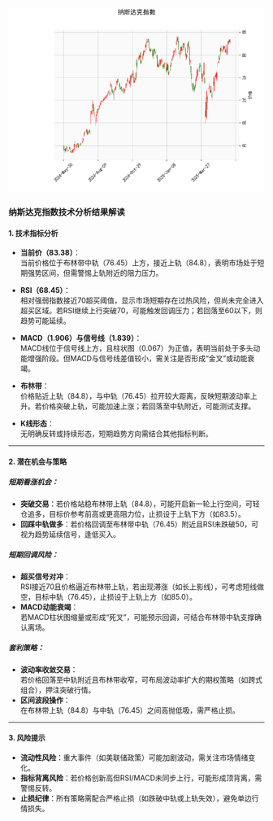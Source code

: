 ![图](NDAQ.png)



### 纳斯达克指数技术分析结果解读

#### 1. 技术指标分析
- **当前价（83.38）**：  
  当前价格位于布林带中轨（76.45）上方，接近上轨（84.8），表明市场处于短期强势区间，但需警惕上轨附近的阻力压力。

- **RSI（68.45）**：  
  相对强弱指数接近70超买阈值，显示市场短期存在过热风险，但尚未完全进入超买区域。若RSI继续上行突破70，可能触发回调压力；若回落至60以下，则趋势可能延续。

- **MACD（1.906）与信号线（1.839）**：  
  MACD线位于信号线上方，且柱状图（0.067）为正值，表明当前处于多头动能增强阶段。但MACD与信号线差值较小，需关注是否形成“金叉”或动能衰竭。

- **布林带**：  
  价格贴近上轨（84.8），与中轨（76.45）拉开较大距离，反映短期波动率上升。若价格突破上轨，可能加速上涨；若回落至中轨附近，可能测试支撑。

- **K线形态**：  
  无明确反转或持续形态，短期趋势方向需结合其他指标判断。

---

#### 2. 潜在机会与策略
##### **短期看涨机会**：
- **突破交易**：若价格站稳布林带上轨（84.8），可能开启新一轮上行空间，可轻仓追多，目标价参考前高或更高阻力位，止损设于上轨下方（如83.5）。
- **回踩中轨做多**：若价格回调至布林带中轨（76.45）附近且RSI未跌破50，可视为趋势延续信号，逢低买入。

##### **短期回调风险**：
- **超买信号对冲**：  
  RSI接近70且价格逼近布林带上轨，若出现滞涨（如长上影线），可考虑短线做空，目标中轨（76.45），止损设于上轨上方（如85.0）。
- **MACD动能衰竭**：  
  若MACD柱状图缩量或形成“死叉”，可能预示回调，可结合布林带中轨支撑确认离场。

##### **套利策略**：
- **波动率收敛交易**：  
  若价格回落至中轨附近且布林带收窄，可布局波动率扩大的期权策略（如跨式组合），押注突破行情。
- **区间波段操作**：  
  在布林带上轨（84.8）与中轨（76.45）之间高抛低吸，需严格止损。

---

#### 3. 风险提示
- **流动性风险**：重大事件（如美联储政策）可能加剧波动，需关注市场情绪变化。
- **指标背离风险**：若价格创新高但RSI/MACD未同步上行，可能形成顶背离，需警惕反转。
- **止损纪律**：所有策略需配合严格止损（如跌破中轨或上轨失效），避免单边行情损失。